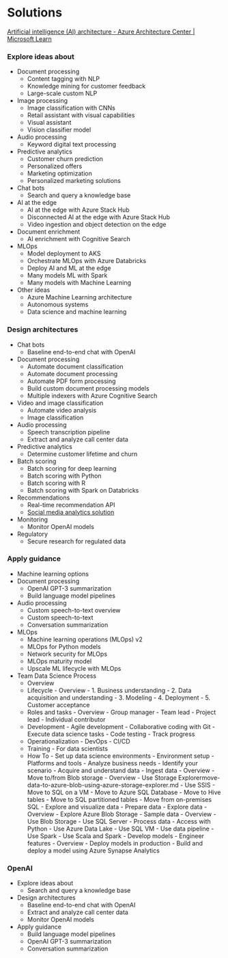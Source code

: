 # Solutions

[Artificial intelligence (AI) architecture - Azure Architecture Center | Microsoft Learn](https://learn.microsoft.com/en-us/azure/architecture/ai-ml/)

### Explore ideas about

- Document processing
   	- Content tagging with NLP
   	- Knowledge mining for customer feedback
   	- Large-scale custom NLP
- Image processing
   	- Image classification with CNNs
   	- Retail assistant with visual capabilities
   	- Visual assistant
   	- Vision classifier model
- Audio processing
   	- Keyword digital text processing
- Predictive analytics
   	- Customer churn prediction
   	- Personalized offers
   	- Marketing optimization
   	- Personalized marketing solutions
- Chat bots
   	- Search and query a knowledge base
- AI at the edge
   	- AI at the edge with Azure Stack Hub
   	- Disconnected AI at the edge with Azure Stack Hub
   	- Video ingestion and object detection on the edge
- Document enrichment
   	- AI enrichment with Cognitive Search
- MLOps
   	- Model deployment to AKS
   	- Orchestrate MLOps with Azure Databricks
   	- Deploy AI and ML at the edge
   	- Many models ML with Spark
   	- Many models with Machine Learning
- Other ideas
   	- Azure Machine Learning architecture
   	- Autonomous systems
   	- Data science and machine learning

### Design architectures

- Chat bots
   	- Baseline end-to-end chat with OpenAI
- Document processing
   	- Automate document classification
   	- Automate document processing
   	- Automate PDF form processing
   	- Build custom document processing models
   	- Multiple indexers with Azure Cognitive Search
- Video and image classification
   	- Automate video analysis
   	- Image classification
- Audio processing
   	- Speech transcription pipeline
   	- Extract and analyze call center data
- Predictive analytics
   	- Determine customer lifetime and churn
- Batch scoring
   	- Batch scoring for deep learning
   	- Batch scoring with Python
   	- Batch scoring with R
   	- Batch scoring with Spark on Databricks
- Recommendations
   	- Real-time recommendation API
   	- [Social media analytics solution](ai/social-media-analytics-solution.md)
- Monitoring
   	- Monitor OpenAI models
- Regulatory
   	- Secure research for regulated data

### Apply guidance

- Machine learning options
- Document processing
   	- OpenAI GPT-3 summarization
   	- Build language model pipelines
- Audio processing
   	- Custom speech-to-text overview
   	- Custom speech-to-text
   	- Conversation summarization
- MLOps
   	- Machine learning operations (MLOps) v2
   	- MLOps for Python models
   	- Network security for MLOps
   	- MLOps maturity model
   	- Upscale ML lifecycle with MLOps
- Team Data Science Process
   	- Overview
   	- Lifecycle
      		- Overview
      		- 1. Business understanding
      		- 2. Data acquisition and understanding
      		- 3. Modeling
      		- 4. Deployment
      		- 5. Customer acceptance
   	- Roles and tasks
      		- Overview
      		- Group manager
      		- Team lead
      		- Project lead
      		- Individual contributor
   	- Development
      		- Agile development
      		- Collaborative coding with Git
      		- Execute data science tasks
      		- Code testing
      		- Track progress
   	- Operationalization
      		- DevOps - CI/CD
   	- Training
      		- For data scientists
   	- How To
      		- Set up data science environments
         			- Environment setup
         			- Platforms and tools
      		- Analyze business needs
         			- Identify your scenario
      		- Acquire and understand data
         			- Ingest data
            				- Overview
            				- Move to/from Blob storage
               					- Overview
               					- Use Storage Explorermove-data-to-azure-blob-using-azure-storage-explorer.md
               					- Use SSIS
            				- Move to SQL on a VM
            				- Move to Azure SQL Database
            				- Move to Hive tables
            				- Move to SQL partitioned tables
            				- Move from on-premises SQL
         			- Explore and visualize data
            				- Prepare data
            				- Explore data
               					- Overview
               					- Explore Azure Blob Storage
            				- Sample data
               					- Overview
               					- Use Blob Storage
               					- Use SQL Server
            				- Process data
               					- Access with Python
               					- Use Azure Data Lake
               					- Use SQL VM
               					- Use data pipeline
               					- Use Spark
               					- Use Scala and Spark
      		- Develop models
         			- Engineer features
            				- Overview
      		- Deploy models in production
      		- Build and deploy a model using Azure Synapse Analytics

### OpenAI

- Explore ideas about
   	- Search and query a knowledge base
- Design architectures
   	- Baseline end-to-end chat with OpenAI
   	- Extract and analyze call center data
   	- Monitor OpenAI models
- Apply guidance
   	- Build language model pipelines
   	- OpenAI GPT-3 summarization
   	- Conversation summarization
